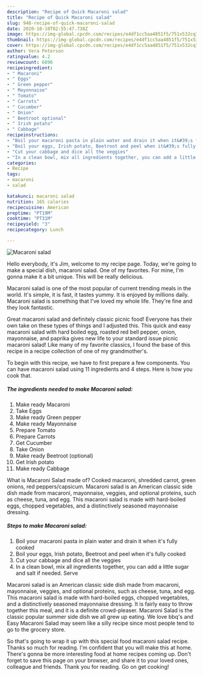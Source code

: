 ```yaml
---
description: "Recipe of Quick Macaroni salad"
title: "Recipe of Quick Macaroni salad"
slug: 948-recipe-of-quick-macaroni-salad
date: 2020-10-10T02:55:47.738Z
image: https://img-global.cpcdn.com/recipes/e4df1cc5aa4851f5/751x532cq70/macaroni-salad-recipe-main-photo.jpg
thumbnail: https://img-global.cpcdn.com/recipes/e4df1cc5aa4851f5/751x532cq70/macaroni-salad-recipe-main-photo.jpg
cover: https://img-global.cpcdn.com/recipes/e4df1cc5aa4851f5/751x532cq70/macaroni-salad-recipe-main-photo.jpg
author: Vera Peterson
ratingvalue: 4.2
reviewcount: 6896
recipeingredient:
- " Macaroni"
- " Eggs"
- " Green pepper"
- " Mayonnaise"
- " Tomato"
- " Carrots"
- " Cucumber"
- " Onion"
- " Beetroot optional"
- " Irish potato"
- " Cabbage"
recipeinstructions:
- "Boil your macaroni pasta in plain water and drain it when it&#39;s fully cooked"
- "Boil your eggs, Irish potato, Beetroot and peel when it&#39;s fully cooked"
- "Cut your cabbage and dice all the veggies"
- "In a clean bowl, mix all ingredients together, you can add a little sugar and salt if needed. Serve"
categories:
- Recipe
tags:
- macaroni
- salad

katakunci: macaroni salad 
nutrition: 165 calories
recipecuisine: American
preptime: "PT19M"
cooktime: "PT31M"
recipeyield: "3"
recipecategory: Lunch

---
```



![Macaroni salad](https://img-global.cpcdn.com/recipes/e4df1cc5aa4851f5/751x532cq70/macaroni-salad-recipe-main-photo.jpg)

Hello everybody, it's Jim, welcome to my recipe page. Today, we're going to make a special dish, macaroni salad. One of my favorites. For mine, I'm gonna make it a bit unique. This will be really delicious.

Macaroni salad is one of the most popular of current trending meals in the world. It's simple, it is fast, it tastes yummy. It is enjoyed by millions daily. Macaroni salad is something that I've loved my whole life. They're fine and they look fantastic.

Great macaroni salad and definitely classic picnic food! Everyone has their own take on these types of things and I adjusted this. This quick and easy macaroni salad with hard boiled egg, roasted red bell pepper, onion, mayonnaise, and paprika gives new life to your standard issue picnic macaroni salad! Like many of my favorite classics, I found the base of this recipe in a recipe collection of one of my grandmother&#39;s.


To begin with this recipe, we have to first prepare a few components. You can have macaroni salad using 11 ingredients and 4 steps. Here is how you cook that.

<!--inarticleads1-->

##### The ingredients needed to make Macaroni salad:

1. Make ready  Macaroni
1. Take  Eggs
1. Make ready  Green pepper
1. Make ready  Mayonnaise
1. Prepare  Tomato
1. Prepare  Carrots
1. Get  Cucumber
1. Take  Onion
1. Make ready  Beetroot (optional)
1. Get  Irish potato
1. Make ready  Cabbage


What is Macaroni Salad made of? Cooked macaroni, shredded carrot, green onions, red peppers/capsicum. Macaroni salad is an American classic side dish made from macaroni, mayonnaise, veggies, and optional proteins, such as cheese, tuna, and egg. This macaroni salad is made with hard-boiled eggs, chopped vegetables, and a distinctively seasoned mayonnaise dressing. 

<!--inarticleads2-->

##### Steps to make Macaroni salad:

1. Boil your macaroni pasta in plain water and drain it when it&#39;s fully cooked
1. Boil your eggs, Irish potato, Beetroot and peel when it&#39;s fully cooked
1. Cut your cabbage and dice all the veggies
1. In a clean bowl, mix all ingredients together, you can add a little sugar and salt if needed. Serve


Macaroni salad is an American classic side dish made from macaroni, mayonnaise, veggies, and optional proteins, such as cheese, tuna, and egg. This macaroni salad is made with hard-boiled eggs, chopped vegetables, and a distinctively seasoned mayonnaise dressing. It is fairly easy to throw together this meal, and it is a definite crowd-pleaser. Macaroni Salad is the classic popular summer side dish we all grew up eating. We love bbq&#39;s and Easy Macaroni Salad may seem like a silly recipe since most people tend to go to the grocery store. 

So that's going to wrap it up with this special food macaroni salad recipe. Thanks so much for reading. I'm confident that you will make this at home. There's gonna be more interesting food at home recipes coming up. Don't forget to save this page on your browser, and share it to your loved ones, colleague and friends. Thank you for reading. Go on get cooking!
